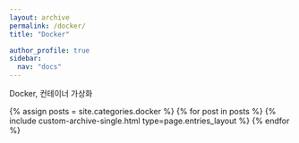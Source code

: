 ```yaml
---
layout: archive
permalink: /docker/
title: "Docker"

author_profile: true
sidebar:
  nav: "docs"
---
```


Docker, 컨테이너 가상화

{% assign posts = site.categories.docker %}
{% for post in posts %} {% include custom-archive-single.html type=page.entries_layout %} {% endfor %}
